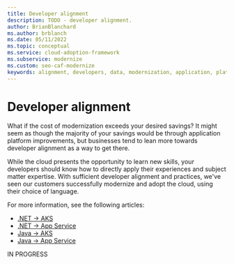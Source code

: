 ```yaml
---
title: Developer alignment
description: TODO - developer alignment.
author: BrianBlanchard
ms.author: brblanch
ms.date: 05/11/2022
ms.topic: conceptual
ms.service: cloud-adoption-framework
ms.subservice: modernize
ms.custom: seo-caf-modernize
keywords: alignment, developers, data, modernization, application, platform
---
```


# Developer alignment

What if the cost of modernization exceeds your desired savings? It might seem as though the majority of your savings would be through application platform improvements, but businesses tend to lean more towards developer alignment as a way to get there.

While the cloud presents the opportunity to learn new skills, your developers should know how to directly apply their experiences and subject matter expertise. With sufficient developer alignment and practices, we've seen our customers successfully modernize and adopt the cloud, using their choice of language.

For more information, see the following articles:

- [.NET -> AKS](/azure/migrate/tutorial-app-containerization-aspnet-kubernetes)
- [.NET -> App Service](/azure/migrate/tutorial-app-containerization-aspnet-app-service)
- [Java -> AKS](/azure/migrate/tutorial-app-containerization-java-kubernetes)
- [Java -> App Service](/azure/migrate/tutorial-app-containerization-java-app-service)

IN PROGRESS
